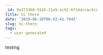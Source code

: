 ```yaml
---
_id: 9a373360-9326-11e9-ac92-6f14dccac4cc
title: hi there
date: '2019-06-20T06:42:41.794Z'
slug: hi-there
tags:
  - user-generated
---
```

testing
